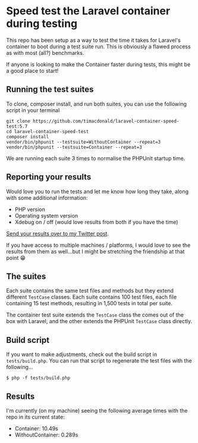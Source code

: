 # Speed test the Laravel container during testing

This repo has been setup as a way to test the time it takes for Laravel's container to boot during a test suite run. This is obviously a flawed process as with most (all?) benchmarks.

If anyone is looking to make the Container faster during tests, this might be a good place to start!

## Running the test suites

To clone, composer install, and run both suites, you can use the following script in your terminal

```
git clone https://github.com/timacdonald/laravel-container-speed-test:5.7
cd laravel-container-speed-test
composer install
vendor/bin/phpunit --testsuite=WithoutContainer --repeat=3
vendor/bin/phpunit --testsuite=Container --repeat=3
```

We are running each suite 3 times to normalise the PHPUnit startup time.

## Reporting your results

Would love you to run the tests and let me know how long they take, along with some additional information:

- PHP version
- Operating system version
- Xdebug on / off (would love results from both if you have the time)

[Send your results over to my Twitter post](https://twitter.com/timacdonald87/status/1144067916146462720).

If you have access to multiple machines / platforms, I would love to see the results from them as well...but I might be stretching the friendship at that point 😁

## The suites

Each suite contains the same test files and methods but they extend different `TestCase` classes. Each suite contains 100 test files, each file containing 15 test methods, resulting in 1,500 tests in total per suite.

The container test suite extends the `TestCase` class the comes out of the box with Laravel, and the other extends the PHPUnit `TestCase` class directly.

## Build script

If you want to make adjustments, check out the build script in `tests/build.php`. You can run that script to regenerate the test files with the following...

```
$ php -f tests/build.php
```

## Results

I'm currently (on my machine) seeing the following average times with the repo in its current state:

- Container: 10.49s
- WithoutContainer: 0.289s
